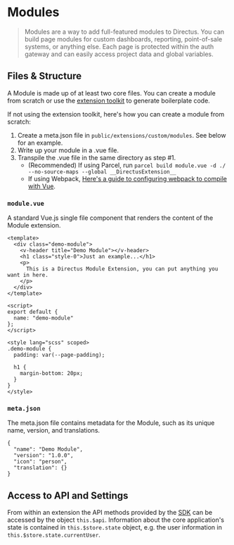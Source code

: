 # Modules

> Modules are a way to add full-featured modules to Directus. You can build page modules for custom dashboards, reporting, point-of-sale systems, or anything else. Each page is protected within the auth gateway and can easily access project data and global variables.

## Files & Structure

A Module is made up of at least two core files. You can create a module from scratch or use the [extension toolkit](https://github.com/directus/extension-toolkit) to generate boilerplate code.

If not using the extension toolkit, here's how you can create a module from scratch:
1. Create a meta.json file in `public/extensions/custom/modules`. See below for an example.
2. Write up your module in a .vue file.
3. Transpile the .vue file in the same directory as step #1.
   - (Recommended) If using Parcel, run `parcel build module.vue -d ./ --no-source-maps --global __DirectusExtension__`
   - If using Webpack, [Here's a guide to configuring webpack to compile with Vue](https://medium.com/js-dojo/how-to-configure-webpack-4-with-vuejs-a-complete-guide-209e943c4772).

### `module.vue`

A standard Vue.js single file component that renders the content of the Module extension.

```vue
<template>
  <div class="demo-module">
    <v-header title="Demo Module"></v-header>
    <h1 class="style-0">Just an example...</h1>
    <p>
      This is a Directus Module Extension, you can put anything you want in here.
    </p>
  </div>
</template>

<script>
export default {
  name: "demo-module"
};
</script>

<style lang="scss" scoped>
.demo-module {
  padding: var(--page-padding);

  h1 {
    margin-bottom: 20px;
  }
}
</style>
```

### `meta.json`

The meta.json file contains metadata for the Module, such as its unique name, version, and translations.

```vue
{
  "name": "Demo Module",
  "version": "1.0.0",
  "icon": "person",
  "translation": {}
}
```

## Access to API and Settings

From within an extension the API methods provided by the [SDK](../guides/js-sdk.html) can be accessed by the object `this.$api`. Information about the core application's state is contained in `this.$store.state` object, e.g. the user information in `this.$store.state.currentUser`.
